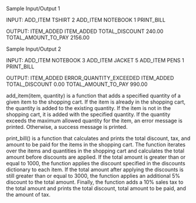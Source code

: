 Sample Input/Output 1

INPUT:
ADD_ITEM TSHIRT 2
ADD_ITEM NOTEBOOK 1
PRINT_BILL

OUTPUT:
ITEM_ADDED
ITEM_ADDED
TOTAL_DISCOUNT 240.00
TOTAL_AMOUNT_TO_PAY 2156.00


Sample Input/Output 2

INPUT:
ADD_ITEM NOTEBOOK 3
ADD_ITEM JACKET 5
ADD_ITEM PENS 1
PRINT_BILL

OUTPUT:
ITEM_ADDED
ERROR_QUANTITY_EXCEEDED
ITEM_ADDED
TOTAL_DISCOUNT 0.00
TOTAL_AMOUNT_TO_PAY 990.00



add_item(item, quantity) is a function that adds a specified quantity of a given item to the shopping cart. 
If the item is already in the shopping cart, the quantity is added to the existing quantity. If the item is not in the shopping cart, 
it is added with the specified quantity. 
If the quantity exceeds the maximum allowed quantity for the item, an error message is printed. Otherwise, a success message is printed.



print_bill() is a function that calculates and prints the total discount, tax, and amount to be paid for the items in the shopping cart. 
The function iterates over the items and quantities in the shopping cart and calculates the total amount before discounts are applied. 
If the total amount is greater than or equal to 1000, the function applies the discount specified in the discounts dictionary to each item. 
If the total amount after applying the discounts is still greater than or equal to 3000, the function applies an additional 5% discount to the total amount. 
Finally, the function adds a 10% sales tax to the total amount and prints the total discount, total amount to be paid, and the amount of tax.
